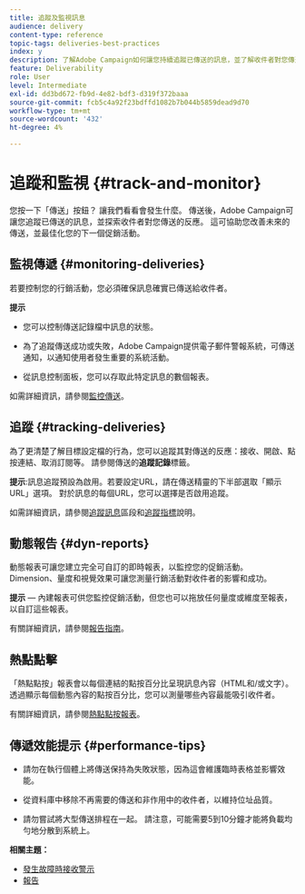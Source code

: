 ```yaml
---
title: 追蹤及監視訊息
audience: delivery
content-type: reference
topic-tags: deliveries-best-practices
index: y
description: 了解Adobe Campaign如何讓您持續追蹤已傳送的訊息，並了解收件者對您傳送內容的反應
feature: Deliverability
role: User
level: Intermediate
exl-id: dd3bd672-fb9d-4e82-bdf3-d319f372baaa
source-git-commit: fcb5c4a92f23bdffd1082b7b044b5859dead9d70
workflow-type: tm+mt
source-wordcount: '432'
ht-degree: 4%

---
```


# 追蹤和監視 {#track-and-monitor}

您按一下「傳送」按鈕？ 讓我們看看會發生什麼。 傳送後，Adobe Campaign可讓您追蹤已傳送的訊息，並探索收件者對您傳送的反應。 這可協助您改善未來的傳送，並最佳化您的下一個促銷活動。

## 監視傳遞 {#monitoring-deliveries}

若要控制您的行銷活動，您必須確保訊息確實已傳送給收件者。

**提示**

* 您可以控制傳送記錄檔中訊息的狀態。

* 為了追蹤傳送成功或失敗，Adobe Campaign提供電子郵件警報系統，可傳送通知，以通知使用者發生重要的系統活動。

* 從訊息控制面板，您可以存取此特定訊息的數個報表。

如需詳細資訊，請參閱[監控傳送](../../sending/using/monitoring-a-delivery.md)。

## 追蹤 {#tracking-deliveries}

為了更清楚了解目標設定檔的行為，您可以追蹤其對傳送的反應：接收、開啟、點按連結、取消訂閱等。 請參閱傳送的&#x200B;**追蹤記錄**&#x200B;標籤。

**提示**:訊息追蹤預設為啟用。若要設定URL，請在傳送精靈的下半部選取「顯示URL」選項。 對於訊息的每個URL，您可以選擇是否啟用追蹤。

如需詳細資訊，請參閱[追蹤訊息](../../sending/using/tracking-messages.md)區段和[追蹤指標](../../reporting/using/tracking-indicators.md)說明。

## 動態報告 {#dyn-reports}

動態報表可讓您建立完全可自訂的即時報表，以監控您的促銷活動。 Dimension、量度和視覺效果可讓您測量行銷活動對收件者的影響和成功。

**提示**  — 內建報表可供您監控促銷活動，但您也可以拖放任何量度或維度至報表，以自訂這些報表。

有關詳細資訊，請參閱[報告指南](../../reporting/using/about-dynamic-reports.md)。

## 熱點點擊

「熱點點按」報表會以每個連結的點按百分比呈現訊息內容（HTML和/或文字）。 透過顯示每個動態內容的點按百分比，您可以測量哪些內容最能吸引收件者。

有關詳細資訊，請參閱[熱點點按報表](../../reporting/using/hot-clicks.md)。

## 傳遞效能提示 {#performance-tips}

* 請勿在執行個體上將傳送保持為失敗狀態，因為這會維護臨時表格並影響效能。

* 從資料庫中移除不再需要的傳送和非作用中的收件者，以維持位址品質。

* 請勿嘗試將大型傳送排程在一起。 請注意，可能需要5到10分鐘才能將負載均勻地分散到系統上。

**相關主題：**

* [發生故障時接收警示](../../sending/using/receiving-alerts-when-failures-happen.md)
* [報告](../../reporting/using/about-dynamic-reports.md)

